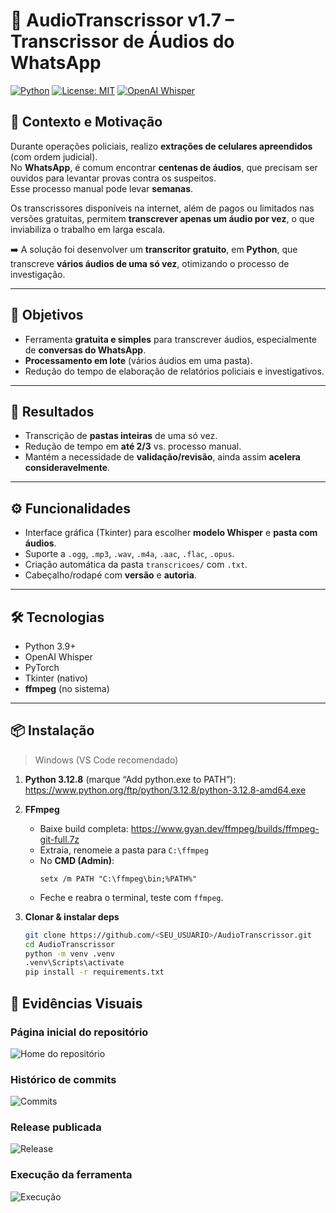 # 🎤 AudioTranscrissor v1.7 – Transcrissor de Áudios do WhatsApp

[![Python](https://img.shields.io/badge/Python-3.9%2B-blue.svg)]()
[![License: MIT](https://img.shields.io/badge/License-MIT-green.svg)]()
[![OpenAI Whisper](https://img.shields.io/badge/ASR-Whisper-black.svg)]()

## 📌 Contexto e Motivação
Durante operações policiais, realizo **extrações de celulares apreendidos** (com ordem judicial).  
No **WhatsApp**, é comum encontrar **centenas de áudios**, que precisam ser ouvidos para levantar provas contra os suspeitos.  
Esse processo manual pode levar **semanas**.

Os transcrissores disponíveis na internet, além de pagos ou limitados nas versões gratuitas, permitem **transcrever apenas um áudio por vez**, o que inviabiliza o trabalho em larga escala.

➡️ A solução foi desenvolver um **transcritor gratuito**, em **Python**, que transcreve **vários áudios de uma só vez**, otimizando o processo de investigação.

---

## 🎯 Objetivos
- Ferramenta **gratuita e simples** para transcrever áudios, especialmente de **conversas do WhatsApp**.  
- **Processamento em lote** (vários áudios em uma pasta).  
- Redução do tempo de elaboração de relatórios policiais e investigativos.  

---

## 🚀 Resultados
- Transcrição de **pastas inteiras** de uma só vez.  
- Redução de tempo em **até 2/3** vs. processo manual.  
- Mantém a necessidade de **validação/revisão**, ainda assim **acelera consideravelmente**.

---

## ⚙️ Funcionalidades
- Interface gráfica (Tkinter) para escolher **modelo Whisper** e **pasta com áudios**.  
- Suporte a `.ogg`, `.mp3`, `.wav`, `.m4a`, `.aac`, `.flac`, `.opus`.  
- Criação automática da pasta `transcricoes/` com `.txt`.  
- Cabeçalho/rodapé com **versão** e **autoria**.  

---

## 🛠️ Tecnologias
- Python 3.9+
- OpenAI Whisper
- PyTorch
- Tkinter (nativo)
- **ffmpeg** (no sistema)

---

## 📦 Instalação

> Windows (VS Code recomendado)

1. **Python 3.12.8** (marque “Add python.exe to PATH”):  
   https://www.python.org/ftp/python/3.12.8/python-3.12.8-amd64.exe

2. **FFmpeg**  
   - Baixe build completa: https://www.gyan.dev/ffmpeg/builds/ffmpeg-git-full.7z  
   - Extraia, renomeie a pasta para `C:\ffmpeg`  
   - No **CMD (Admin)**:
     ```
     setx /m PATH "C:\ffmpeg\bin;%PATH%"
     ```
   - Feche e reabra o terminal, teste com `ffmpeg`.

3. **Clonar & instalar deps**
   ```bash
   git clone https://github.com/<SEU_USUARIO>/AudioTranscrissor.git
   cd AudioTranscrissor
   python -m venv .venv
   .venv\Scripts\activate
   pip install -r requirements.txt

## 📸 Evidências Visuais

### Página inicial do repositório
![Home do repositório](docs/img/repo_home.png)

### Histórico de commits
![Commits](docs/img/commits.png)

### Release publicada
![Release](docs/img/release.png)

### Execução da ferramenta
![Execução](docs/img/execution_gui.png)
